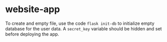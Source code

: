 # website-app
To create and empty file, use the code `flask init-db` to initialize empty database for the user data.
A `secret_key` variable should be hidden and set before deploying the app.

